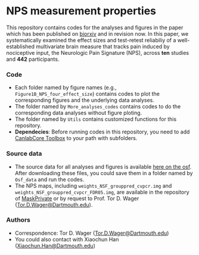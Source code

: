 # NPS measurement properties
This repository contains codes for the analyses and figures in the paper which has been published on [biorxiv](https://www.biorxiv.org/content/10.1101/2021.05.29.445964v2) and in revision now. In this paper, we systematically examined the effect sizes and test-retest reliabiliy of a well-established multivariate brain measure that tracks pain induced by nociceptive input, the Neurologic Pain Signature (NPS), across __ten__ studies and __442__ participants. 

### Code
* Each folder named by figure names (e.g., `Figure1B_NPS_four_effect_size`) contains codes to plot the corresponding figures and the underlying data analyses.
* The folder named by `More_analyses_codes` contains codes to do the corresponding data analyses without figure ploting.
* The folder named by `Utils` contains customized functions for this repository.
* __Dependecies__: Before running codes in this repository, you need to add [CanlabCore Toolbox](https://github.com/canlab/CanlabCore) to your path with subfolders.

### Source data
* The source data for all analyses and figures is available [here on the osf](https://osf.io/v9px7/). After downloading these files, you could save them in a folder named by `Osf_data` and run the codes.
* The NPS maps, including `weights_NSF_grouppred_cvpcr.img` and `weights_NSF_grouppred_cvpcr_FDR05.img`, are available in the repository of [MaskPrivate](https://github.com/canlab/MasksPrivate) or by request to Prof. Tor D. Wager (Tor.D.Wager@Dartmouth.edu).

### Authors
* Correspondence: Tor D. Wager (Tor.D.Wager@Dartmouth.edu)
* You could also contact with Xiaochun Han (Xiaochun.Han@Dartmouth.edu)

